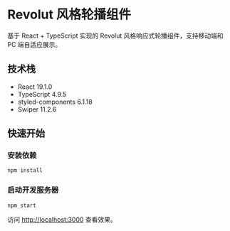 # Revolut 风格轮播组件

基于 React + TypeScript 实现的 Revolut 风格响应式轮播组件，支持移动端和 PC 端自适应展示。

## 技术栈

- React 19.1.0
- TypeScript 4.9.5
- styled-components 6.1.18
- Swiper 11.2.6

## 快速开始

### 安装依赖

```bash
npm install
```

### 启动开发服务器

```bash
npm start
```

访问 [http://localhost:3000](http://localhost:3000) 查看效果。
